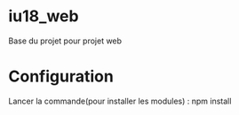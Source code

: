 # iu18_web
Base du projet pour projet web

# Configuration
Lancer la commande(pour installer les modules) : npm install
